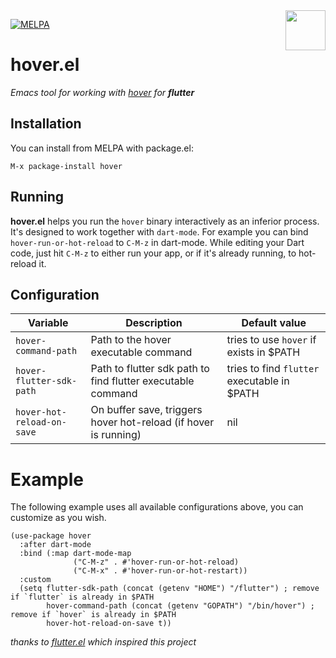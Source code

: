 <img align="right"  src="https://github.com/go-flutter-desktop/hover/blob/master/assets/app/icon.png" width="64"/>

[![MELPA](https://melpa.org/packages/hover-badge.svg)](https://melpa.org/#/hover)

# hover.el

_Emacs tool for working with [hover](https://github.com/go-flutter-desktop/hover) for **flutter**_

## Installation

You can install from MELPA with package.el:

```
M-x package-install hover
```

## Running
**hover.el** helps you run the `hover` binary interactively as an inferior process. It's designed to work together with `dart-mode`.
For example you can bind `hover-run-or-hot-reload` to `C-M-z` in dart-mode. While editing your Dart code, just hit `C-M-z` to either run your app, or if it's already running, to hot-reload it.

## Configuration

| Variable  |  Description  | Default value |
| ------------------- | ------------------- | ----------------|
| `hover-command-path` |  Path to the hover executable command | tries to use `hover` if exists in $PATH |
|  `hover-flutter-sdk-path` |  Path to flutter sdk path to find flutter executable command | tries to find `flutter` executable in $PATH |
| `hover-hot-reload-on-save` | On buffer save, triggers hover hot-reload (if hover is running) | nil |

# Example

The following example uses all available configurations above, you can customize as you wish.

```elisp
(use-package hover
  :after dart-mode
  :bind (:map dart-mode-map
              ("C-M-z" . #'hover-run-or-hot-reload)
              ("C-M-x" . #'hover-run-or-hot-restart))
  :custom
  (setq flutter-sdk-path (concat (getenv "HOME") "/flutter") ; remove if `flutter` is already in $PATH
        hover-command-path (concat (getenv "GOPATH") "/bin/hover") ; remove if `hover` is already in $PATH
        hover-hot-reload-on-save t))
```


_thanks to [flutter.el](https://github.com/amake/flutter.el) which inspired this project_
